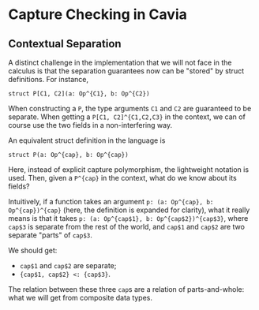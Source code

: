 # Capture Checking in Cavia

## Contextual Separation

A distinct challenge in the implementation that we will not face in the calculus is that the separation guarantees now can be "stored" by struct definitions. For instance,
```cavia
struct P[C1, C2](a: Op^{C1}, b: Op^{C2})
```
When constructing a `P`, the type arguments `C1` and `C2` are guaranteed to be separate. When getting a `P[C1, C2]^{C1,C2,C3}` in the context, we can of course use the two fields in a non-interfering way.

An equivalent struct definition in the language is
```cavia
struct P(a: Op^{cap}, b: Op^{cap})
```
Here, instead of explicit capture polymorphism, the lightweight notation is used. Then, given a `P^{cap}` in the context, what do we know about its fields?

Intuitively, if a function takes an argument `p: (a: Op^{cap}, b: Op^{cap})^{cap}` (here, the definition is expanded for clarity), what it really means is that it takes `p: (a: Op^{cap$1}, b: Op^{cap$2})^{cap$3}`, where `cap$3` is separate from the rest of the world, and `cap$1` and `cap$2` are two separate "parts" of `cap$3`.

We should get:
- `cap$1` and `cap$2` are separate;
- `{cap$1, cap$2} <: {cap$3}`.

The relation between these three `cap`s are a relation of parts-and-whole: what we will get from composite data types.
